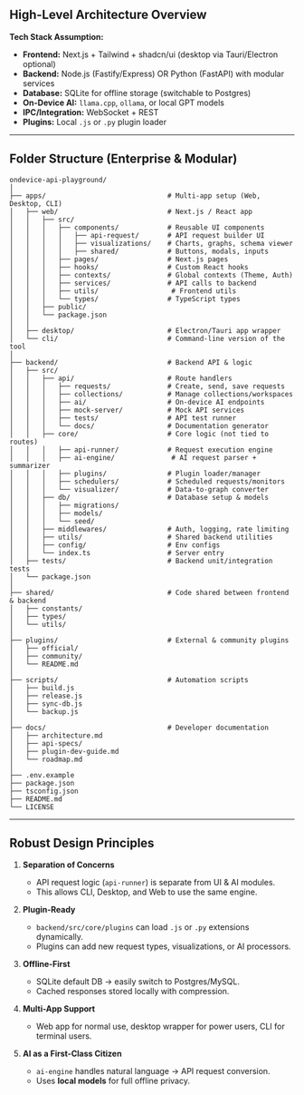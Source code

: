 ## **High-Level Architecture Overview**

**Tech Stack Assumption:**

* **Frontend:** Next.js + Tailwind + shadcn/ui (desktop via Tauri/Electron optional)
* **Backend:** Node.js (Fastify/Express) OR Python (FastAPI) with modular services
* **Database:** SQLite for offline storage (switchable to Postgres)
* **On-Device AI:** `llama.cpp`, `ollama`, or local GPT models
* **IPC/Integration:** WebSocket + REST
* **Plugins:** Local `.js` or `.py` plugin loader

---

## **Folder Structure (Enterprise & Modular)**

```
ondevice-api-playground/
│
├── apps/                              # Multi-app setup (Web, Desktop, CLI)
│   ├── web/                           # Next.js / React app
│   │   ├── src/
│   │   │   ├── components/            # Reusable UI components
│   │   │   │   ├── api-request/       # API request builder UI
│   │   │   │   ├── visualizations/    # Charts, graphs, schema viewer
│   │   │   │   ├── shared/            # Buttons, modals, inputs
│   │   │   ├── pages/                 # Next.js pages
│   │   │   ├── hooks/                 # Custom React hooks
│   │   │   ├── contexts/              # Global contexts (Theme, Auth)
│   │   │   ├── services/              # API calls to backend
│   │   │   ├── utils/                  # Frontend utils
│   │   │   └── types/                 # TypeScript types
│   │   ├── public/
│   │   └── package.json
│   │
│   ├── desktop/                       # Electron/Tauri app wrapper
│   └── cli/                           # Command-line version of the tool
│
├── backend/                           # Backend API & logic
│   ├── src/
│   │   ├── api/                       # Route handlers
│   │   │   ├── requests/              # Create, send, save requests
│   │   │   ├── collections/           # Manage collections/workspaces
│   │   │   ├── ai/                    # On-device AI endpoints
│   │   │   ├── mock-server/           # Mock API services
│   │   │   ├── tests/                 # API test runner
│   │   │   └── docs/                  # Documentation generator
│   │   ├── core/                      # Core logic (not tied to routes)
│   │   │   ├── api-runner/            # Request execution engine
│   │   │   ├── ai-engine/              # AI request parser + summarizer
│   │   │   ├── plugins/               # Plugin loader/manager
│   │   │   ├── schedulers/            # Scheduled requests/monitors
│   │   │   └── visualizer/            # Data-to-graph converter
│   │   ├── db/                        # Database setup & models
│   │   │   ├── migrations/
│   │   │   ├── models/
│   │   │   └── seed/
│   │   ├── middlewares/               # Auth, logging, rate limiting
│   │   ├── utils/                     # Shared backend utilities
│   │   ├── config/                    # Env configs
│   │   └── index.ts                   # Server entry
│   ├── tests/                         # Backend unit/integration tests
│   └── package.json
│
├── shared/                            # Code shared between frontend & backend
│   ├── constants/
│   ├── types/
│   └── utils/
│
├── plugins/                           # External & community plugins
│   ├── official/
│   ├── community/
│   └── README.md
│
├── scripts/                           # Automation scripts
│   ├── build.js
│   ├── release.js
│   ├── sync-db.js
│   └── backup.js
│
├── docs/                              # Developer documentation
│   ├── architecture.md
│   ├── api-specs/
│   ├── plugin-dev-guide.md
│   └── roadmap.md
│
├── .env.example
├── package.json
├── tsconfig.json
├── README.md
└── LICENSE
```

---

## **Robust Design Principles**

1. **Separation of Concerns**

   * API request logic (`api-runner`) is separate from UI & AI modules.
   * This allows CLI, Desktop, and Web to use the same engine.

2. **Plugin-Ready**

   * `backend/src/core/plugins` can load `.js` or `.py` extensions dynamically.
   * Plugins can add new request types, visualizations, or AI processors.

3. **Offline-First**

   * SQLite default DB → easily switch to Postgres/MySQL.
   * Cached responses stored locally with compression.

4. **Multi-App Support**

   * Web app for normal use, desktop wrapper for power users, CLI for terminal users.

5. **AI as a First-Class Citizen**

   * `ai-engine` handles natural language → API request conversion.
   * Uses **local models** for full offline privacy.
